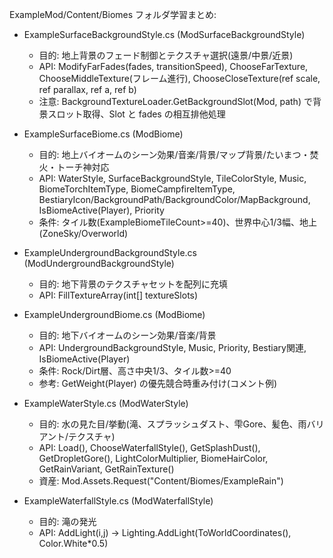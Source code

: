 ExampleMod/Content/Biomes フォルダ学習まとめ:

- ExampleSurfaceBackgroundStyle.cs (ModSurfaceBackgroundStyle)
  - 目的: 地上背景のフェード制御とテクスチャ選択(遠景/中景/近景)
  - API: ModifyFarFades(fades, transitionSpeed), ChooseFarTexture, ChooseMiddleTexture(フレーム進行), ChooseCloseTexture(ref scale, ref parallax, ref a, ref b)
  - 注意: BackgroundTextureLoader.GetBackgroundSlot(Mod, path) で背景スロット取得、Slot と fades の相互排他処理

- ExampleSurfaceBiome.cs (ModBiome)
  - 目的: 地上バイオームのシーン効果/音楽/背景/マップ背景/たいまつ・焚火・トーチ神対応
  - API: WaterStyle, SurfaceBackgroundStyle, TileColorStyle, Music, BiomeTorchItemType, BiomeCampfireItemType, BestiaryIcon/BackgroundPath/BackgroundColor/MapBackground, IsBiomeActive(Player), Priority
  - 条件: タイル数(ExampleBiomeTileCount>=40)、世界中心1/3幅、地上(ZoneSky/Overworld)

- ExampleUndergroundBackgroundStyle.cs (ModUndergroundBackgroundStyle)
  - 目的: 地下背景のテクスチャセットを配列に充填
  - API: FillTextureArray(int[] textureSlots)

- ExampleUndergroundBiome.cs (ModBiome)
  - 目的: 地下バイオームのシーン効果/音楽/背景
  - API: UndergroundBackgroundStyle, Music, Priority, Bestiary関連, IsBiomeActive(Player)
  - 条件: Rock/Dirt層、高さ中央1/3、タイル数>=40
  - 参考: GetWeight(Player) の優先競合時重み付け(コメント例)

- ExampleWaterStyle.cs (ModWaterStyle)
  - 目的: 水の見た目/挙動(滝、スプラッシュダスト、雫Gore、髪色、雨バリアント/テクスチャ)
  - API: Load(), ChooseWaterfallStyle(), GetSplashDust(), GetDropletGore(), LightColorMultiplier, BiomeHairColor, GetRainVariant, GetRainTexture()
  - 資産: Mod.Assets.Request<Texture2D>("Content/Biomes/ExampleRain")

- ExampleWaterfallStyle.cs (ModWaterfallStyle)
  - 目的: 滝の発光
  - API: AddLight(i,j) -> Lighting.AddLight(ToWorldCoordinates(), Color.White*0.5)

